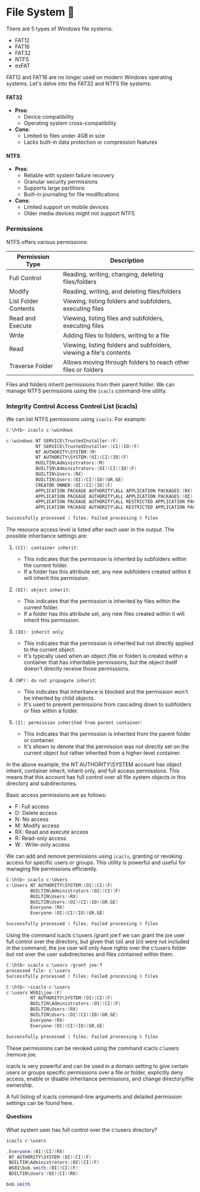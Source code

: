 # File System 📁

There are 5 types of Windows file systems:

- FAT12
- FAT16
- FAT32
- NTFS
- exFAT

FAT12 and FAT16 are no longer used on modern Windows operating systems. Let's delve into the FAT32 and NTFS file systems:

#### FAT32

- **Pros**:
  - Device compatibility
  - Operating system cross-compatibility
- **Cons**:
  - Limited to files under 4GB in size
  - Lacks built-in data protection or compression features

#### NTFS

- **Pros**:
  - Reliable with system failure recovery
  - Granular security permissions
  - Supports large partitions
  - Built-in journaling for file modifications
- **Cons**:
  - Limited support on mobile devices
  - Older media devices might not support NTFS

### Permissions

NTFS offers various permissions:

| Permission Type      | Description                                                        |
| -------------------- | ------------------------------------------------------------------ |
| Full Control         | Reading, writing, changing, deleting files/folders                 |
| Modify               | Reading, writing, and deleting files/folders                       |
| List Folder Contents | Viewing, listing folders and subfolders, executing files           |
| Read and Execute     | Viewing, listing files and subfolders, executing files             |
| Write                | Adding files to folders, writing to a file                         |
| Read                 | Viewing, listing folders and subfolders, viewing a file's contents |
| Traverse Folder      | Allows moving through folders to reach other files or folders      |

Files and folders inherit permissions from their parent folder. We can manage NTFS permissions using the `icacls` command-line utility.

### Integrity Control Access Control List (icacls)

We can list NTFS permissions using `icacls`. For example:

```ps1
C:\htb> icacls c:\windows

c:\windows NT SERVICE\TrustedInstaller:(F)
           NT SERVICE\TrustedInstaller:(CI)(IO)(F)
           NT AUTHORITY\SYSTEM:(M)
           NT AUTHORITY\SYSTEM:(OI)(CI)(IO)(F)
           BUILTIN\Administrators:(M)
           BUILTIN\Administrators:(OI)(CI)(IO)(F)
           BUILTIN\Users:(RX)
           BUILTIN\Users:(OI)(CI)(IO)(GR,GE)
           CREATOR OWNER:(OI)(CI)(IO)(F)
           APPLICATION PACKAGE AUTHORITY\ALL APPLICATION PACKAGES:(RX)
           APPLICATION PACKAGE AUTHORITY\ALL APPLICATION PACKAGES:(OI)(CI)(IO)(GR,GE)
           APPLICATION PACKAGE AUTHORITY\ALL RESTRICTED APPLICATION PACKAGES:(RX)
           APPLICATION PACKAGE AUTHORITY\ALL RESTRICTED APPLICATION PACKAGES:(OI)(CI)(IO)(GR,GE)

Successfully processed 1 files; Failed processing 0 files
```

The resource access level is listed after each user in the output. The possible inheritance settings are:

1. `(CI): container inherit`:

   - This indicates that the permission is inherited by subfolders within the current folder.
   - If a folder has this attribute set, any new subfolders created within it will inherit this permission.

2. `(OI): object inherit`:

   - This indicates that the permission is inherited by files within the current folder.
   - If a folder has this attribute set, any new files created within it will inherit this permission.

3. `(IO): inherit only`:

   - This indicates that the permission is inherited but not directly applied to the current object.
   - It's typically used when an object (file or folder) is created within a container that has inheritable permissions, but the object itself doesn't directly receive those permissions.

4. `(NP): do not propagate inherit`:

   - This indicates that inheritance is blocked and the permission won't be inherited by child objects.
   - It's used to prevent permissions from cascading down to subfolders or files within a folder.

5. `(I): permission inherited from parent container`:
   - This indicates that the permission is inherited from the parent folder or container.
   - It's shown to denote that the permission was not directly set on the current object but rather inherited from a higher-level container.

In the above example, the NT AUTHORITY\SYSTEM account has object inherit, container inherit, inherit only, and full access permissions. This means that this account has full control over all file system objects in this directory and subdirectories.

Basic access permissions are as follows:

- F : Full access
- D : Delete access
- N : No access
- M : Modify access
- RX : Read and execute access
- R : Read-only access
- W :  Write-only access

We can add and remove permissions using `icacls`, granting or revoking access for specific users or groups. This utility is powerful and useful for managing file permissions efficiently.

```ps1
C:\htb> icacls c:\Users
c:\Users NT AUTHORITY\SYSTEM:(OI)(CI)(F)
         BUILTIN\Administrators:(OI)(CI)(F)
         BUILTIN\Users:(RX)
         BUILTIN\Users:(OI)(CI)(IO)(GR,GE)
         Everyone:(RX)
         Everyone:(OI)(CI)(IO)(GR,GE)

Successfully processed 1 files; Failed processing 0 files
```

Using the command icacls c:\users /grant joe:f we can grant the joe user full control over the directory, but given that (oi) and (ci) were not included in the command, the joe user will only have rights over the c:\users folder but not over the user subdirectories and files contained within them.

```ps1
C:\htb> icacls c:\users /grant joe:f
processed file: c:\users
Successfully processed 1 files; Failed processing 0 files
```

```ps1
C:\htb> >icacls c:\users
c:\users WS01\joe:(F)
         NT AUTHORITY\SYSTEM:(OI)(CI)(F)
         BUILTIN\Administrators:(OI)(CI)(F)
         BUILTIN\Users:(RX)
         BUILTIN\Users:(OI)(CI)(IO)(GR,GE)
         Everyone:(RX)
         Everyone:(OI)(CI)(IO)(GR,GE)

Successfully processed 1 files; Failed processing 0 files
```

These permissions can be revoked using the command icacls c:\users /remove joe.

icacls is very powerful and can be used in a domain setting to give certain users or groups specific permissions over a file or folder, explicitly deny access, enable or disable inheritance permissions, and change directory/file ownership.

A full listing of icacls command-line arguments and detailed permission settings can be found here.

#### Questions

What system user has full control over the c:\users directory?

```ps1
icacls c:\users
```

```ps1
.Everyone:(0I)(CI)(RX)
 NT AUTHORITY\SYSTEM:(0I)(CI)(F)
 BUILTIN\Administrators:(0I)(CI)(F)
 WS01\bob.smith:(0I)(CI)(F)
 BUILTIN\Users:(0I)(CI)(RX)
```

```ps1
bob.smith
```
